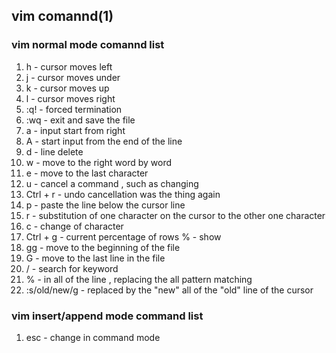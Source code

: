 ## vim comannd(1)

### vim normal mode comannd list

1. h - cursor moves left
1. j - cursor moves under
1. k - cursor moves up 
1. l - cursor moves right 
1. :q! - forced termination 
1. :wq - exit and save the file 
1. a - input start from right 
1. A - start input from the end of the line 
1. d - line delete 
1. w - move to the right word by word 
1. e - move to the last character 
1. u - cancel a command , such as changing 
1. Ctrl + r - undo cancellation was the thing again
1. p - paste the line below the cursor line 
1. r - substitution of one character on the cursor to the other one character 
1. c - change of character 
1. Ctrl + g - current percentage of rows % - show 
1. gg - move to the beginning of the file 
1. G - move to the last line in the file 
1. / - search for keyword 
1. % - in all of the line , replacing the all pattern matching 
1. :s/old/new/g - replaced by the "new" all of the "old" line of the cursor 

### vim insert/append mode command list

1. esc - change in command mode 

